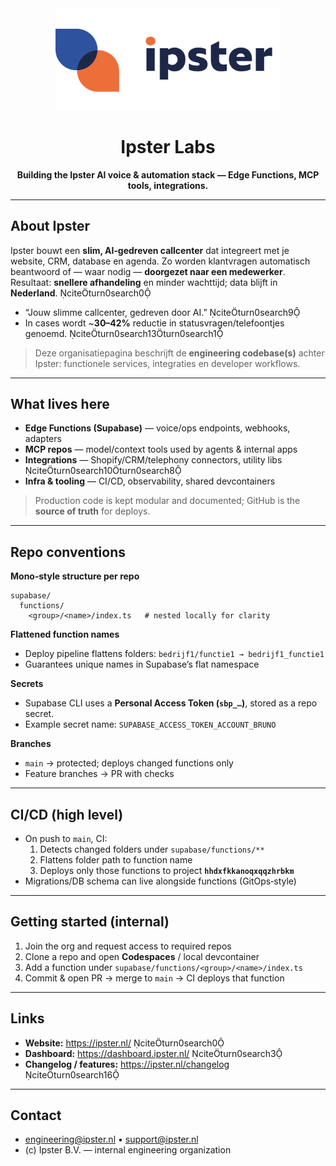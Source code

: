 <div align="center">
  <img src="./ipster_logo.png" alt="Ipster logo" width="360" />
  <h1>Ipster Labs</h1>
  <p><strong>Building the Ipster AI voice & automation stack — Edge Functions, MCP tools, integrations.</strong></p>
</div>

---

## About Ipster
Ipster bouwt een **slim, AI‑gedreven callcenter** dat integreert met je website, CRM, database en agenda. Zo worden klantvragen automatisch beantwoord of — waar nodig — **doorgezet naar een medewerker**. Resultaat: **snellere afhandeling** en minder wachttijd; data blijft in **Nederland**.  citeturn0search0

- “Jouw slimme callcenter, gedreven door AI.”  citeturn0search9
- In cases wordt ~**30–42%** reductie in statusvragen/telefoontjes genoemd.  citeturn0search13turn0search1

> Deze organisatiepagina beschrijft de **engineering codebase(s)** achter Ipster: functionele services, integraties en developer workflows.

---

## What lives here
- **Edge Functions (Supabase)** — voice/ops endpoints, webhooks, adapters
- **MCP repos** — model/context tools used by agents & internal apps
- **Integrations** — Shopify/CRM/telephony connectors, utility libs  citeturn0search10turn0search8
- **Infra & tooling** — CI/CD, observability, shared devcontainers

> Production code is kept modular and documented; GitHub is the **source of truth** for deploys.

---

## Repo conventions
**Mono‑style structure per repo**
```
supabase/
  functions/
    <group>/<name>/index.ts   # nested locally for clarity
```

**Flattened function names**
- Deploy pipeline flattens folders: `bedrijf1/functie1 → bedrijf1_functie1`
- Guarantees unique names in Supabase’s flat namespace

**Secrets**
- Supabase CLI uses a **Personal Access Token (`sbp_…`)**, stored as a repo secret.  
- Example secret name: `SUPABASE_ACCESS_TOKEN_ACCOUNT_BRUNO`

**Branches**
- `main` → protected; deploys changed functions only
- Feature branches → PR with checks

---

## CI/CD (high level)
- On push to `main`, CI:
  1. Detects changed folders under `supabase/functions/**`
  2. Flattens folder path to function name
  3. Deploys only those functions to project **`hhdxfkkanoqxqqzhrbkm`**
- Migrations/DB schema can live alongside functions (GitOps‑style)

---

## Getting started (internal)
1. Join the org and request access to required repos
2. Clone a repo and open **Codespaces** / local devcontainer
3. Add a function under `supabase/functions/<group>/<name>/index.ts`
4. Commit & open PR → merge to `main` → CI deploys that function

---

## Links
- **Website:** https://ipster.nl/  citeturn0search0
- **Dashboard:** https://dashboard.ipster.nl/  citeturn0search3
- **Changelog / features:** https://ipster.nl/changelog  citeturn0search16

---

## Contact
- engineering@ipster.nl • support@ipster.nl
- (c) Ipster B.V. — internal engineering organization
